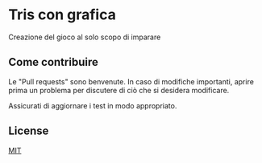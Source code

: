 # Tris con grafica

Creazione del gioco al solo scopo di imparare

## Come contribuire
Le "Pull requests" sono benvenute. In caso di modifiche importanti, aprire prima un problema per discutere di ciò che si desidera modificare.

Assicurati di aggiornare i test in modo appropriato.

## License
[MIT](https://choosealicense.com/licenses/mit/)
